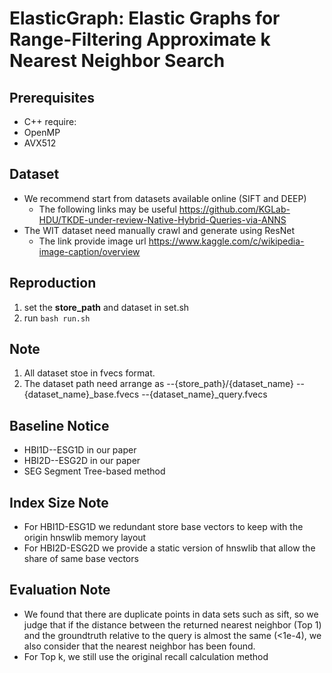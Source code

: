 # ElasticGraph: Elastic Graphs for Range-Filtering Approximate k Nearest Neighbor Search

## Prerequisites
* C++ require:
* OpenMP
* AVX512

## Dataset
* We recommend start from datasets available online (SIFT and DEEP)
  * The following links may be useful https://github.com/KGLab-HDU/TKDE-under-review-Native-Hybrid-Queries-via-ANNS
* The WIT dataset need  manually crawl and generate using ResNet
  * The link provide image url https://www.kaggle.com/c/wikipedia-image-caption/overview

## Reproduction
1. set the **store_path** and dataset in set.sh
2. run ```bash run.sh```

## Note
1. All dataset stoe in fvecs format.
2. The dataset path need arrange as
--{store_path}/{dataset_name}
   --{dataset_name}_base.fvecs
   --{dataset_name}_query.fvecs

## Baseline Notice
* HBI1D--ESG1D in our paper
* HBI2D--ESG2D in our paper
* SEG  Segment Tree-based method

## Index Size Note
* For HBI1D-ESG1D we redundant store base vectors to keep with the origin hnswlib memory layout
* For HBI2D-ESG2D we provide a static version of hnswlib that allow the share of same base vectors 

## Evaluation Note
* We found that there are duplicate points in data sets such as sift, so we judge that if the distance between the returned nearest neighbor (Top 1) and the groundtruth relative to the query is almost the same (<1e-4), we also consider that the nearest neighbor has been found.
* For Top k, we still use the original recall calculation method

